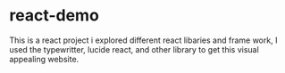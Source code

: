 # react-demo
This is a react project i explored different react libaries and frame work, I used the typewritter, lucide react, and other library to get this visual appealing website.
